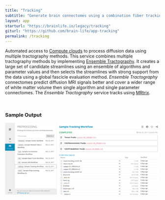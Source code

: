 ```yaml
---
title: "Tracking"
subtitle: "Generate brain connectomes using a combination fiber tracking method."
layout: app
starturl: "https://brainlife.io/legacy/tracking"
giturl: "https://github.com/brain-life/app-tracking"
permalink: /tracking
---
```


Automated access to [Compute clouds](https://jetstream-cloud.org) to process diffusion data using multiple tractography methods. This service combines multiple tractography methods by implementing [Ensemble Tractography](https://doi.org/10.1371/journal.pcbi.1004692). It creates a large set of candidate streamlines using an ensemble of algorithms and parameter values and then selects the streamlines with strong support from the data using a global fascicle evaluation method.  *Ensemble Tractography* connectomes predict diffusion MRI signals better and cover a wider range of white matter volume then single algorithm and single parameter connectomes. The *Ensemble Tractography* service tracks using [MRtrix](http://www.mrtrix.org).

<br>
<h3>Sample Output</h3>
<center>
<img src="/images/screenshots/tracking.png" class="screenshot">
</center>
<br>
